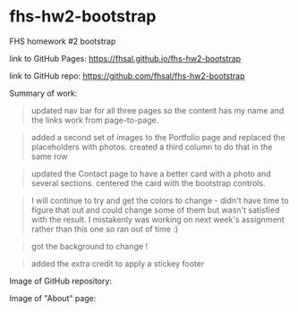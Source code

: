 # fhs-hw2-bootstrap
FHS homework #2 bootstrap

link to GitHub Pages:  https://fhsal.github.io/fhs-hw2-bootstrap

link to GitHub repo:   https://github.com/fhsal/fhs-hw2-bootstrap

Summary of work:

> updated nav bar for all three pages so the content has my name and the links work from page-to-page.  

> added a second set of images to the Portfolio page and replaced the placeholders with photos.  created a third column to do that in the same row

> updated the Contact page to have a better card with a photo and several sections.  centered the card with the bootstrap controls. 

>I will continue to try and get the colors to change - didn't have time to figure that out and could change some of them but wasn't satisfied with the result.  I mistakenly was working on next week's assignment rather than this one so ran out of time :)

> got the background to change !

> added the extra credit to apply a stickey footer 

Image of GitHub repository:

 

Image of "About" page:

 







